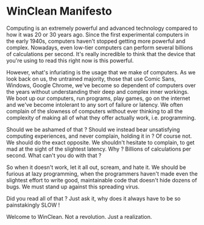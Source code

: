 # WinClean Manifesto

Computing is an extremely powerful and advanced technology compared to how it was 20 or 30 years ago. Since the first experimental computers in the early 1940s, computers haven't stopped getting more powerful and complex. Nowadays, even low-tier computers can perform several billions of calculations per second. It's really incredible to think that the device that you're using to read this right now is this powerful.

However, what's infuriating is the usage that we make of computers. As we look back on us, the untrained majority, those that use Comic Sans, Windows, Google Chrome, we've become so dependent of computers over the years without understanding their deep and complex inner workings. We boot up our computers, run programs, play games, go on the internet and we've become intolerant to any sort of failure or latency. We often complain of the slowness of computers without ever thinking to all the complexity of making all of what they offer actually work, i.e. programming. 

Should we be ashamed of that ? Should we instead bear unsatisfying computing experiences, and never complain, holding it in ?
Of course not. We should do the exact opposite. We shouldn't hesitate to complain, to get mad at the sight of the slightest latency. Why ? Billions of calculations per second. What can't you do with that ?

So when it doesn't work, let it all out, scream, and hate it. We should be furious at lazy programming, when the programmers haven't made even the slightest effort to write good, maintainable code that doesn't hide dozens of bugs. We must stand up against this spreading virus. 

Did you read all of that ? Just ask it, why does it always have to be so painstakingly SLOW !

Welcome to WinClean. Not a revolution. Just a realization.





